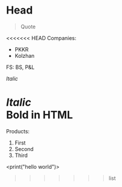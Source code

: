# Head











>Quote

<<<<<<< HEAD
Companies:

* PKKR
* Kolzhan

FS: BS, P&L

*Italic*

<em>Italic</em> <br>
<strong>Bold in HTML</strong>
=======
Products:

1. First
2. Second
3. Third

<print("hello world")>
>>>>>>> list
